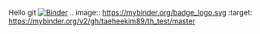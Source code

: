 Hello git
[![Binder](https://mybinder.org/badge_logo.svg)](https://mybinder.org/v2/gh/taeheekim89/th_test/master)
.. image:: https://mybinder.org/badge_logo.svg
 :target: https://mybinder.org/v2/gh/taeheekim89/th_test/master